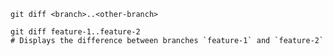```shell
git diff <branch>..<other-branch>
```

```shell
git diff feature-1..feature-2
# Displays the difference between branches `feature-1` and `feature-2`
```
